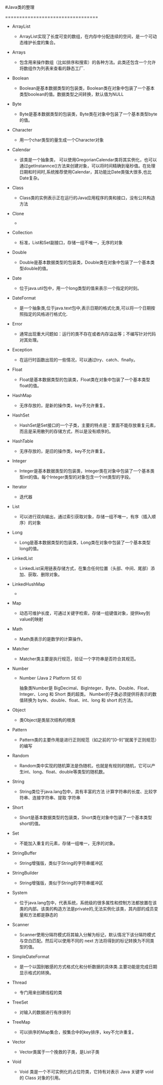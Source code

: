 #Java类的整理

=================================

* ArrayList

  * ArrayList实现了长度可变的数组，在内存中分配连续的空间，是一个可动态维护长度的集合。

* Arrays

  * 包含用来操作数组（比如排序和搜索）的各种方法。此类还包含一个允许将数组作为列表来查看的静态工厂.

* Boolean

  * Boolean是基本数据类型的包装类，Boolean类在对象中包装了一个基本类型boolean的值。数据类型之间转换，默认值为NULL

* Byte

  * Byte是基本数据类型的包装类，Byte类在对象中包装了一个基本类型byte的值。

* Character

  * 用一个char类型的量生成一个Character对象

* Calendar

  * 该类是一个抽象类， 可以使用GregorianCalendar类将其实例化，也可以通过getInstannce()方法来创建对象，可以将时间精确到毫秒值。在处理日期和时间时,系统推荐使用Calendar，其功能比Date类强大很多,也比Date复杂。

* Class

  * Class类的实例表示正在运行的Java应用程序的类和接口，没有公共构造方法

* Clone

  * ​

* Collection

  * 标准，List和Set副接口，存储一组不唯一，无序的对象

* Double

  * Double是基本数据类型的包装类，Double类在对象中包装了一个基本类型double的值。

* Date

  * 位于java.util包中，用一个long类型的值来表示一个指定的时刻。

* DateFormat

  * 是一个抽象类,位于java.text包中,表示日期的格式化类,可以将一个日期按照指定的风格进行格式化.

* Error

  * 通常出现重大问题如：运行的类不存在或者内存溢出等；不编写针对代码对其处理。

* Exception

  * 在运行时函数出现的一些情况，可以通过try、catch、finally。

* Float

  * Float是基本数据类型的包装类，Float类在对象中包装了一个基本类型float的值。

* HashMap

  * 无序存放的，是新的操作类，key不允许重复。

* HashSet

  * HashSet是Set接口的一个子类，主要的特点是：里面不能存放重复元素，而且是采用散列的存储方式，所以是没有顺序的。

* HashTable

  * 无序存放的，是旧的操作类，key不允许重复。

* Integer

  * Integer是基本数据类型的包装类，Integer类在对象中包装了一个基本类型int的值。每个Integer类型的对象包含一个int类型的字段。

* Iterator

  * 迭代器

* List

  * 可以进行双向输出，通过索引获取对象，存储一组不唯一，有序（插入顺序）的对象

* Long

  * Long是基本数据类型的包装类，Long类在对象中包装了一个基本类型long的值。

* LinkedList

  * LinkedList采用链表存储方式，在集合任何位置（头部、中间、尾部）添加、获取、删除对象。

* LinkedHushMap

  * ​

* Map

  * 动态可维护长度，可通过关键字检索，存储一组键值对象，提供key到value的映射 

* Math

  * Math类表示的是数学的计算操作。

* Matcher

  * Matcher类主要是执行规范，验证一个字符串是否符合其规范。

* Number

  * Number (Java 2 Platform SE 6)


    抽象类Number是 BigDecimal、BigInteger、Byte、Double、Float、Integer、Long 和 Short 类的超类。 Number的子类必须提供将表示的数值转换为 byte、double、float、int、long 和 short 的方法。 

* Object

  * 类Object是类层次结构的根类

* Pattern

  * Pattern类的主要作用是进行正则规范（如之前的“[0-9]”就属于正则规范）的编写

* Random

  * Random类中实现的随机算法是伪随机，也就是有规则的随机，它可以产生int、long、float、double等类型的随机数。

* String

  * String类位于java.lang包中，具有丰富的方法  计算字符串的长度、比较字符串、连接字符串、提取  字符串

* Short

  * Short是基本数据类型的包装类，Short类在对象中包装了一个基本类型short的值。

* Set

  * 不能加入重复的元素，存储一组唯一，无序的对象。

* StringBuffer

  * String增强版，类似于String的字符串缓冲区

* StringBuilder

  * String增强版，类似于String的字符串缓冲区

* System

  * 位于java.lang包中，代表系统，系统级的很多属性和控制方法都放置在该类的内部。该类的构造方法是private的,无法实例化该类，其内部的成员变量和方法都是静态的

* Scanner

  *  Scanner使用分隔符模式将其输入分解为标记，默认情况下该分隔符模式与空白匹配。然后可以使用不同的 next 方法将得到的标记转换为不同类型的值。 

* SimpleDateFormat

  * 是一个以国别敏感的方式格式化和分析数据的具体类.主要功能是完成日期显示格式的转换。

* Thread

  * 专门用来创建线程的类

* TreeSet

  * 对输入的数据进行有序排列

* TreeMap

  * 可以排序的Map集合，按集合中的key排序，key不允许重复。

* Vector

  * Vector类属于一个挽救的子类，是List子类

* Void

  * Void 类是一个不可实例化的占位符类，它持有对表示 Java 关键字 void 的 Class 对象的引用。 
